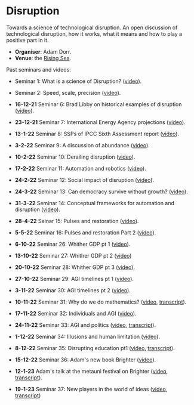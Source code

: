 # Disruption

Towards a science of technological disruption. An open discussion of technological disruption, how it works, what it means and how to play a positive part in it.

* **Organiser**: Adam Dorr.
* **Venue**: the [Rising Sea](https://www.roblox.com/games/8165217582/The-Rising-Sea).

Past seminars and videos:

* Seminar 1: What is a science of Disruption? ([video](https://youtu.be/4PDfwkXpXxk0)).
* Seminar 2: Speed, scale, precision ([video](https://youtu.be/nIZp83suxhg)).
* **16-12-21** Seminar 6: Brad Libby on historical examples of disruption ([video](https://youtu.be/kzxozwtvTCo)).
* **23-12-21** Seminar 7: International Energy Agency projections ([video](https://youtu.be/8geMAz9hlSA)).
* **13-1-22** Seminar 8: SSPs of IPCC Sixth Assessment report ([video](https://youtu.be/M7rXA9T05qQ)).
* **3-2-22** Seminar 9: A discussion of abundance ([video]([video](https://youtu.be/5H4ZebM4MYg))).
* **10-2-22** Seminar 10: Derailing disruption ([video](https://youtu.be/7Hwc8U9C6bg)).
* **17-2-22** Seminar 11: Automation and robotics ([video](https://youtu.be/-Fg8bVf-qi4)).
* **24-2-22** Seminar 12: Social impact of disruption ([video](https://youtu.be/Gx9j1Jak6Qg)).
* **24-3-22** Seminar 13: Can democracy survive without growth? ([video](https://youtu.be/7XOvHvrz-N8)).
* **31-3-22** Seminar 14: Conceptual frameworks for automation and disruption ([video](https://youtu.be/PljCm-O5fe0)).
* **28-4-22** Seinar 15: Pulses and restoration ([video](https://youtu.be/DSgHO6wSzd0)).
* **5-5-22** Seminar 16: Pulses and restoration Part 2 ([video](https://youtu.be/DSgHO6wSzd0)).

* **6-10-22** Seminar 26: Whither GDP pt 1 ([video](https://youtu.be/4SL9N8QEQsg)).
* **13-10-22** Seminar 27: Whither GDP pt 2 ([video](https://youtu.be/90LNbSDBTV8))
* **20-10-22** Seminar 28: Whither GDP pt 3 ([video](https://youtu.be/SGGSge5U9DE)).
* **27-10-22** Seminar 29: AGI timelines pt 1 ([video](https://youtu.be/2il_YslUD3w)).
* **3-11-22** Seminar 30: AGI timelines pt 2 ([video](https://youtu.be/zBIcvvnWwPs)).
* **10-11-22** Seminar 31: Why do we do mathematics? ([video](https://youtu.be/6GNsMD2d4j0), [transcript](https://metauniservice.com/transcript?videoID=6GNsMD2d4j0)).
* **17-11-22** Seminar 32: Individuals and AGI ([video](https://youtu.be/Y7eAZqUuV44)).
* **24-11-22** Seminar 33: AGI and politics ([video](https://youtu.be/zP3zUDpUA54), [transcript](https://metauniservice.com/transcript?videoID=zP3zUDpUA54)).
* **1-12-22** Seminar 34: Illusions and human limitation ([video](https://youtu.be/XFrEjVGOSG8)).
* **8-12-22** Seminar 35: Disrupting education pt1 ([video](https://youtu.be/h8Fb7PtX4uk), [transcript](https://metauniservice.com/transcript?videoID=h8Fb7PtX4uk)).
* **15-12-22** Seminar 36: Adam's new book Brighter ([video](https://youtu.be/ICxQgv1kcmU)).
* **12-1-23** Adam's talk at the metauni festival on Brighter ([video](https://youtu.be/JzT5LntIv_E), [transcript](https://metauniservice.com/transcript?videoID=JzT5LntIv_E)).
* **19-1-23** Seminar 37: New players in the world of ideas ([video](https://youtu.be/2APLM1yq5dE), [transcript](https://metauniservice.com/transcript?videoID=2APLM1yq5dE))
